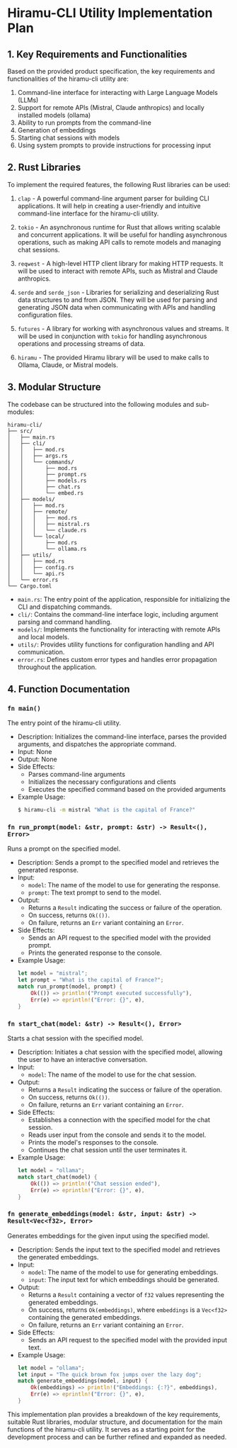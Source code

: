 # Hiramu-CLI Utility Implementation Plan

## 1. Key Requirements and Functionalities

Based on the provided product specification, the key requirements and functionalities of the hiramu-cli utility are:

1. Command-line interface for interacting with Large Language Models (LLMs)
2. Support for remote APIs (Mistral, Claude anthropics) and locally installed models (ollama)
3. Ability to run prompts from the command-line
4. Generation of embeddings
5. Starting chat sessions with models
6. Using system prompts to provide instructions for processing input

## 2. Rust Libraries

To implement the required features, the following Rust libraries can be used:

1. `clap` - A powerful command-line argument parser for building CLI applications. It will help in creating a user-friendly and intuitive command-line interface for the hiramu-cli utility.

2. `tokio` - An asynchronous runtime for Rust that allows writing scalable and concurrent applications. It will be useful for handling asynchronous operations, such as making API calls to remote models and managing chat sessions.

3. `reqwest` - A high-level HTTP client library for making HTTP requests. It will be used to interact with remote APIs, such as Mistral and Claude anthropics.

4. `serde` and `serde_json` - Libraries for serializing and deserializing Rust data structures to and from JSON. They will be used for parsing and generating JSON data when communicating with APIs and handling configuration files.

5. `futures` - A library for working with asynchronous values and streams. It will be used in conjunction with `tokio` for handling asynchronous operations and processing streams of data.

6. `hiramu` - The provided Hiramu library will be used to make calls to Ollama, Claude, or Mistral models.

## 3. Modular Structure

The codebase can be structured into the following modules and sub-modules:

```
hiramu-cli/
├── src/
│   ├── main.rs
│   ├── cli/
│   │   ├── mod.rs
│   │   ├── args.rs
│   │   └── commands/
│   │       ├── mod.rs
│   │       ├── prompt.rs
│   │       ├── models.rs
│   │       ├── chat.rs
│   │       └── embed.rs
│   ├── models/
│   │   ├── mod.rs
│   │   ├── remote/
│   │   │   ├── mod.rs
│   │   │   ├── mistral.rs
│   │   │   └── claude.rs
│   │   └── local/
│   │       ├── mod.rs
│   │       └── ollama.rs
│   ├── utils/
│   │   ├── mod.rs
│   │   ├── config.rs
│   │   └── api.rs
│   └── error.rs
└── Cargo.toml
```

- `main.rs`: The entry point of the application, responsible for initializing the CLI and dispatching commands.
- `cli/`: Contains the command-line interface logic, including argument parsing and command handling.
- `models/`: Implements the functionality for interacting with remote APIs and local models.
- `utils/`: Provides utility functions for configuration handling and API communication.
- `error.rs`: Defines custom error types and handles error propagation throughout the application.

## 4. Function Documentation

### `fn main()`

The entry point of the hiramu-cli utility.

- Description: Initializes the command-line interface, parses the provided arguments, and dispatches the appropriate command.
- Input: None
- Output: None
- Side Effects:
  - Parses command-line arguments
  - Initializes the necessary configurations and clients
  - Executes the specified command based on the provided arguments
- Example Usage:
  ```bash
  $ hiramu-cli -m mistral "What is the capital of France?"
  ```

### `fn run_prompt(model: &str, prompt: &str) -> Result<(), Error>`

Runs a prompt on the specified model.

- Description: Sends a prompt to the specified model and retrieves the generated response.
- Input:
  - `model`: The name of the model to use for generating the response.
  - `prompt`: The text prompt to send to the model.
- Output:
  - Returns a `Result` indicating the success or failure of the operation.
  - On success, returns `Ok(())`.
  - On failure, returns an `Err` variant containing an `Error`.
- Side Effects:
  - Sends an API request to the specified model with the provided prompt.
  - Prints the generated response to the console.
- Example Usage:
  ```rust
  let model = "mistral";
  let prompt = "What is the capital of France?";
  match run_prompt(model, prompt) {
      Ok(()) => println!("Prompt executed successfully"),
      Err(e) => eprintln!("Error: {}", e),
  }
  ```

### `fn start_chat(model: &str) -> Result<(), Error>`

Starts a chat session with the specified model.

- Description: Initiates a chat session with the specified model, allowing the user to have an interactive conversation.
- Input:
  - `model`: The name of the model to use for the chat session.
- Output:
  - Returns a `Result` indicating the success or failure of the operation.
  - On success, returns `Ok(())`.
  - On failure, returns an `Err` variant containing an `Error`.
- Side Effects:
  - Establishes a connection with the specified model for the chat session.
  - Reads user input from the console and sends it to the model.
  - Prints the model's responses to the console.
  - Continues the chat session until the user terminates it.
- Example Usage:
  ```rust
  let model = "ollama";
  match start_chat(model) {
      Ok(()) => println!("Chat session ended"),
      Err(e) => eprintln!("Error: {}", e),
  }
  ```

### `fn generate_embeddings(model: &str, input: &str) -> Result<Vec<f32>, Error>`

Generates embeddings for the given input using the specified model.

- Description: Sends the input text to the specified model and retrieves the generated embeddings.
- Input:
  - `model`: The name of the model to use for generating embeddings.
  - `input`: The input text for which embeddings should be generated.
- Output:
  - Returns a `Result` containing a vector of `f32` values representing the generated embeddings.
  - On success, returns `Ok(embeddings)`, where `embeddings` is a `Vec<f32>` containing the generated embeddings.
  - On failure, returns an `Err` variant containing an `Error`.
- Side Effects:
  - Sends an API request to the specified model with the provided input text.
- Example Usage:
  ```rust
  let model = "ollama";
  let input = "The quick brown fox jumps over the lazy dog";
  match generate_embeddings(model, input) {
      Ok(embeddings) => println!("Embeddings: {:?}", embeddings),
      Err(e) => eprintln!("Error: {}", e),
  }
  ```

This implementation plan provides a breakdown of the key requirements, suitable Rust libraries, modular structure, and documentation for the main functions of the hiramu-cli utility. It serves as a starting point for the development process and can be further refined and expanded as needed.
